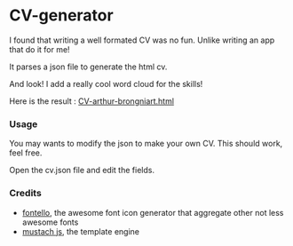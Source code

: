 CV-generator
============

I found that writing a well formated CV was no fun. Unlike writing an app that do it for me!

It parses a json file to generate the html cv.

And look! I add a really cool word cloud for the skills!

Here is the result : [CV-arthur-brongniart.html](http://arthur-brongniart.fr/CV/)

### Usage

You may wants to modify the json to make your own CV. This should work, feel free.

Open the cv.json file and edit the fields.

### Credits

 * [fontello](http://fontello.com/), the awesome font icon generator that aggregate other not less awesome fonts
 * [mustach js](https://github.com/janl/mustache.js), the template engine


